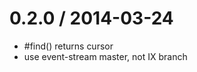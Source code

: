 
0.2.0 / 2014-03-24 
==================

 * #find() returns cursor
 * use event-stream master, not IX branch
